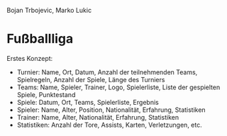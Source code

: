 Bojan Trbojevic, Marko Lukic

# Fußballliga

Erstes Konzept:

* Turnier: Name, Ort, Datum, Anzahl der teilnehmenden Teams, Spielregeln, Anzahl der Spiele, Länge des Turniers
* Teams: Name, Spieler, Trainer, Logo, Spielerliste, Liste der gespielten Spiele, Punktestand
* Spiele: Datum, Ort, Teams, Spielerliste, Ergebnis
* Spieler: Name, Alter, Position, Nationalität, Erfahrung, Statistiken
* Trainer: Name, Alter, Nationalität, Erfahrung, Statistiken
* Statistiken: Anzahl der Tore, Assists, Karten, Verletzungen, etc.
